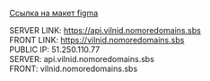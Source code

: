 <a href="https://disk.yandex.ru/d/WFoLQhJYh1dyWw" target="_blank">Ссылка на макет figma</a> 

SERVER LINK: https://api.vilnid.nomoredomains.sbs <br/>
FRONT LINK: https://vilnid.nomoredomains.sbs <br/>
PUBLIC IP: 51.250.110.77 <br/>
SERVER: api.vilnid.nomoredomains.sbs <br/>
FRONT: vilnid.nomoredomains.sbs <br/>